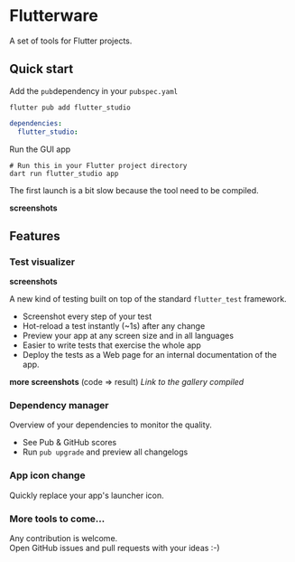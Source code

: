 
# Flutterware

A set of tools for Flutter projects.

## Quick start

Add the `pub`dependency in your `pubspec.yaml`

`flutter pub add flutter_studio`

```yaml
dependencies:
  flutter_studio:
```

Run the GUI app

```shell
# Run this in your Flutter project directory
dart run flutter_studio app
```
The first launch is a bit slow because the tool need to be compiled.

**screenshots**

## Features

### Test visualizer

**screenshots**

A new kind of testing built on top of the standard `flutter_test` framework.

- Screenshot every step of your test
- Hot-reload a test instantly (~1s) after any change
- Preview your app at any screen size and in all languages
- Easier to write tests that exercise the whole app
- Deploy the tests as a Web page for an internal documentation of the app.

**more screenshots** (code => result)
*Link to the gallery compiled* 

### Dependency manager

Overview of your dependencies to monitor the quality.

- See Pub & GitHub scores
- Run `pub upgrade` and preview all changelogs

### App icon change

Quickly replace your app's launcher icon.

### More tools to come...

Any contribution is welcome.  
Open GitHub issues and pull requests with your ideas :-)